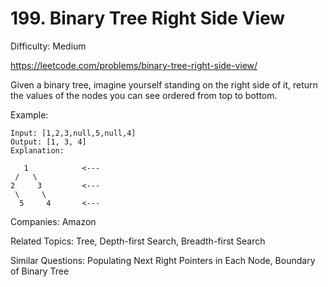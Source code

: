 # 199. Binary Tree Right Side View

Difficulty: Medium

https://leetcode.com/problems/binary-tree-right-side-view/

Given a binary tree, imagine yourself standing on the right side of it, return the values of the nodes you can see ordered from top to bottom.

Example:
```
Input: [1,2,3,null,5,null,4]
Output: [1, 3, 4]
Explanation:

   1            <---
 /   \
2     3         <---
 \     \
  5     4       <---
```

Companies: Amazon

Related Topics: Tree, Depth-first Search, Breadth-first Search

Similar Questions: Populating Next Right Pointers in Each Node, Boundary of Binary Tree
